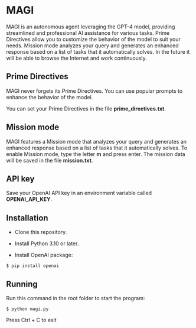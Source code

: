 # MAGI

MAGI is an autonomous agent leveraging the GPT-4 model, providing streamlined and professional AI assistance for various tasks. Prime Directives allow you to customize the behavior of the model to suit your needs. Mission mode analyzes your query and generates an enhanced response based on a list of tasks that it automatically solves. In the future it will be able to browse the Internet and work continuously.

## Prime Directives

MAGI never forgets its Prime Directives. You can use popular prompts to enhance the behavior of the model. 

You can set your Prime Directives in the file **prime_directives.txt**. 

## Mission mode

MAGI features a Mission mode that analyzes your query and generates an enhanced response based on a list of tasks that it automatically solves. To enable Mission mode, type the letter **m** and press enter. The mission data will be saved in the file **mission.txt**.

## API key 

Save your OpenAI API key in an environment variable called **OPENAI_API_KEY**.

## Installation

- Clone this repository.

- Install Python 3.10 or later.

- Install OpenAI package:

```
$ pip install openai
```

## Running

Run this command in the root folder to start the program:

```
$ python magi.py
```

Press Ctrl + C to exit


